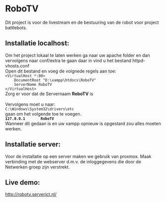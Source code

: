 # RoboTV
Dit project is voor de livestream en de bestuuring van de robot voor project battlebots.


## Installatie localhost:
Om het project lokaal te laten werken ga naar uw apache folder en dan vervolgens naar conf/extra te gaan daar in vind u het bestand httpd-vhosts.conf <br />
Open dit bestand en voeg de volgnede regels aan toe:<br />
`<VirtualHost *:80>`<br />
`    DocumentRoot "D:\xampp\htdocs\RoboTV"`<br />
`    ServerName RoboTV`<br />
`</VirtualHost>`<br />
Zorg er voor dat de Servernaam **RoboTV** is<br /> <br />
Vervolgens moet u naar: <br />
`C:\Windows\System32\drivers\etc`<br />
gaan om het volgende toe te voegen.  <br />
**`127.0.0.1       RoboTV`** <br />
Wanneer dit gedaan is en uw xampp opnieuw is opgestard zou alles moeten werken.

## Installatie server:
Voor de installatie op een server maken we gebruik van proxmox. Maak verbinding met de webserver d.m.v. de inloggegevens die door de Netwerken groep zijn verstrekt.

## Live demo:

http://robotv.serverict.nl/